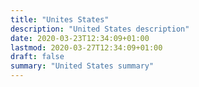 ```yaml
---
title: "Unites States"
description: "United States description"
date: 2020-03-23T12:34:09+01:00
lastmod: 2020-03-27T12:34:09+01:00
draft: false
summary: "United States summary"
---
```

